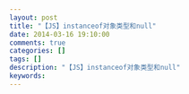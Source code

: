 ```yaml
---
layout: post
title: "【JS】instanceof对象类型和null"
date: 2014-03-16 19:10:00 
comments: true
categories: []
tags: []
description: "【JS】instanceof对象类型和null"
keywords: 
---
```





